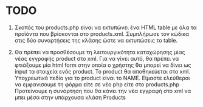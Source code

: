 # TODO

1. Σκοπός του products.php είναι να εκτυπώνει ένα HTML table με όλα τα προϊόντα που βρίσκονται στο products.xml.
   Συμπλήρωσε τον κώδικα στις δύο συναρτήσεις της κλάσης ώστε να εκτυπώσεις το table.

2. Θα πρέπει να προσθέσουμε τη λειτουργικότητα καταχώρησης μίας νέας εγγραφής product στο xml.
   Για να γίνει αυτό, θα πρέπει να φτιάξουμε μία html form στην οποία ο χρήστης θα μπορεί να δίνει ως input τα στοιχεία ενός product.
   Το product θα αποθηκεύεται στο xml.
   Υποχρεωτικό πεδίο για το product είναι το NAME.
   Είμαστε ελεύθεροι να εμφανισουμε τη φόρμα είτε σε νέο php είτε στο products.php
   Προτείνουμε η συνάρτηση που θα κάνει την νέα εγγραφή στο xml να μπει μέσα στην υπάρχουσα κλάση Products
